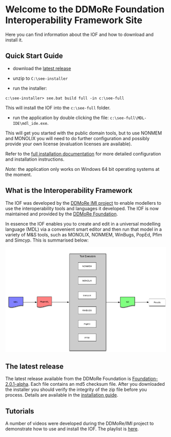 Welcome to the DDMoRe Foundation Interoperability Framework Site
=====================================================================

Here you can find information about the IOF and how to download and install it.

Quick Start Guide
-----------------------------

<!-- It's a simple as downloading the installer file, unzipping it, and running it: -->

* download the [latest release](http://downloads.ddmore.foundation/repository/see/Foundation-2.0.1-alpha/InstallationGuide_Foundation-2.0.1-alpha.pdf)

* unzip to ```C:\see-installer```

* run the installer:

```
c:\see-installer> see.bat build full -in c:\see-full
```

This will install the IOF into the `c:\see-full` folder.

* run the application by double clicking the file: `c:\see-full\MDL-IDE\mdl_ide.exe`.

This will get you started with the public domain tools, but to use NONMEM and MONOLIX you will
need to do further configuration and possibly provide your own license (evaluation licenses are available).

Refer to the [full installation documentation](http://downloads.ddmore.foundation/repository/see/Foundation-2.0.1-alpha/InstallationGuide_Foundation-2.0.1-alpha.pdf) for more detailed configuration and installation instructions.

_Note:_ the application only works on Windows 64 bit operating systems at the moment.


What is the Interoperability Framework
---------------------------------------

The IOF was developed by the [DDMoRe IMI project](https://www.ddmore.eu) to enable modellers
to use the interoperability tools and languages it developed.  The IOF is now maintained and provided
by the [DDMoRe Foundation](https://www.ddmore.foundation).

In essence the IOF enables you
to create and edit in a universal modelling language (MDL) via a convenient smart editor and
then run that model in a variety of M&S tools, such as MONOLIX, NONMEM, WinBugs, PopEd, Pfim
and Simcyp.  This is summarised below:

![image of IOF model flow](iofSummary.png)


The latest release
---------------------

The latest release available from the DDMoRe Foundation is [Foundation-2.0.1-alpha](http://downloads.ddmore.foundation/repository/see/Foundation-2.0.1-alpha/).
Each file contains an md5 checksum file.  After you downloaded the installer you should verify the integrity of the zip file before you process.
Details are available in the [installation guide](http://downloads.ddmore.foundation/repository/see/Foundation-2.0.1-alpha/InstallationGuide_Foundation-2.0.1-alpha.pdf).


Tutorials
-----------

A number of videos were developed during the DDMoRe/IMI project to demonstrate how to use and install the IOF.
The playlist is [here](https://www.youtube.com/playlist?list=PL_GGUkhbiP3t0Q7wTqkQdMAw7yuC8xWa-).
